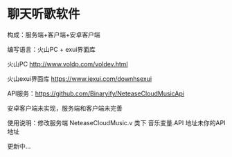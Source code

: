 # 聊天听歌软件
构成：服务端+客户端+安卓客户端

编写语言：火山PC + exui界面库

火山PC http://www.voldp.com/voldev.html

火山exui界面库 https://www.iexui.com/downhsexui

API服务：https://github.com/Binaryify/NeteaseCloudMusicApi

安卓客户端未实现，服务端和客户端未完善

使用说明：修改服务端 NeteaseCloudMusic.v 类下 音乐变量.API 地址未你的API地址

更新中...
